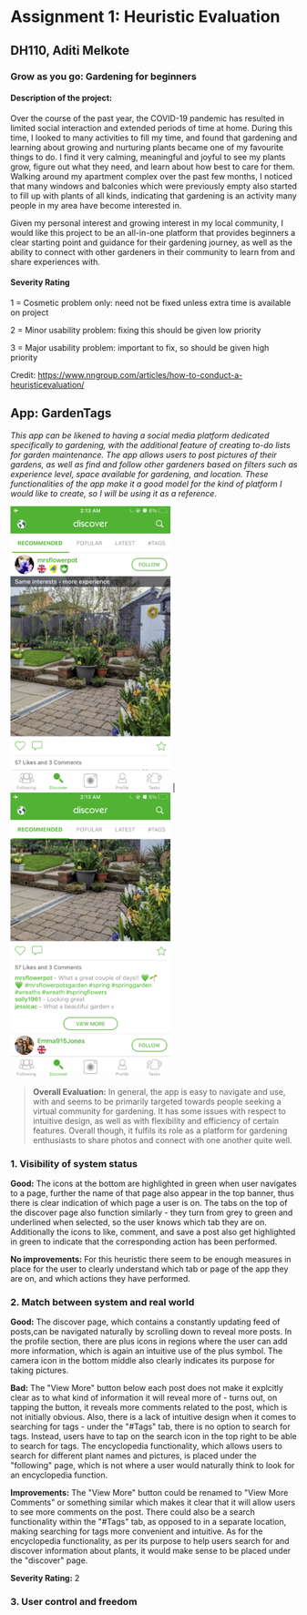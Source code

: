 # Assignment 1: Heuristic Evaluation
## DH110, Aditi Melkote

### Grow as you go: Gardening for beginners

#### Description of the project:

Over the course of the past year, the COVID-19 pandemic has resulted in limited social interaction and extended periods of time at home. During this time, I looked to many activities to fill my time, and found that gardening and learning about growing and nurturing plants became one of my favourite things to do. I find it very calming, meaningful and joyful to see my plants grow, figure out what they need, and learn about how best to care for them. Walking around my apartment complex over the past few months, I noticed that many windows and balconies which were previously empty also started to fill up with plants of all kinds, indicating that gardening is an activity many people in my area have become interested in.

Given my personal interest and growing interest in my local community, I would like this project to be an all-in-one platform that provides beginners a clear starting point and guidance for their gardening journey, as well as the ability to connect with other gardeners in their community to learn from and share experiences with.

#### Severity Rating
1 = Cosmetic problem only: need not be fixed unless extra time is available on
project <p>
2 = Minor usability problem: fixing this should be given low priority <p>
3 = Major usability problem: important to fix, so should be given high priority <p>

Credit: https://www.nngroup.com/articles/how-to-conduct-a-heuristicevaluation/

## App: GardenTags

*This app can be likened to having a social media platform dedicated specifically to
gardening, with the additional feature of creating to-do lists for garden
maintenance. The app allows users to post pictures of their gardens, as well as
find and follow other gardeners based on filters such as experience level, space
available for gardening, and location. These functionalities of the app make it a
good model for the kind of platform I would like to create, so I will be using it as a
reference.*

<p float="left">
  <img src="./images/discover2.PNG" height="500px" /> |  
  <img src="./images/discover1.PNG" height="500px" />
</p>

> **Overall Evaluation:** In general, the app is easy to navigate and use, with and seems
to be primarily targeted towards people seeking a virtual community for
gardening. It has some issues with respect to intuitive design, as well as with
flexibility and efficiency of certain features. Overall though, it fulfils its role as a
platform for gardening enthusiasts to share photos and connect with one another
quite well.

### **1. Visibility of system status** 
**Good:** The icons at the bottom are highlighted in green when user navigates to a page, further the name of that page also appear in the top banner, thus there is clear indication of which page a user is on. The tabs on the top of the discover page also function similarly - they turn from grey to green and underlined when selected, so the user knows which tab they are on. Additionally the icons to like, comment, and save a post also get highlighted in green to indicate that the corresponding action has been performed.
  
**No improvements:** For this heuristic there seem to be enough measures in place for the user to clearly understand which tab or page of the app they are on, and which actions they have performed.


### **2. Match between system and real world**

**Good:** The discover page, which contains a constantly updating feed of posts,can be navigated naturally by scrolling down to reveal more posts. In the profile section, there are plus icons in regions where the user can add more information, which is again an intuitive use of the plus symbol. The camera icon in the bottom middle also clearly indicates its purpose for taking pictures. 

**Bad:** The "View More" button below each post does not make it explcitly clear as to what kind of information it will reveal more of - turns out, on tapping the button, it reveals more comments related to the post, which is not initially obvious. Also, there is a lack of intuitive design when it comes to searching for tags - under the "#Tags" tab, there is no option to search for tags. Instead, users have to tap on the search icon in the top right to be able to search for tags. The encyclopedia functionality, which allows users to search for different plant names and pictures, is placed under the "following" page, which is not where a user would naturally think to look for an encyclopedia function.

**Improvements:** The "View More" button could be renamed to "View More Comments" or something similar which makes it clear that it will allow users to see more comments on the post. There could also be a search functionality within the "#Tags" tab, as opposed to in a separate location, making searching for tags more convenient and intuitive. As for the encyclopedia functionality, as per its purpose to help users search for and discover information about plants, it would make sense to be placed under the "discover" page. 

**Severity Rating:** 2

### 3. User control and freedom









